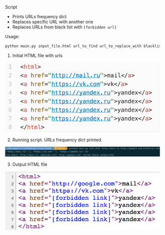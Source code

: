 Script
* Prints URLs frequency dict
* Replaces specific URL with another one
* Replaces URLs from black list with `[forbidden url]`

Usage:
```bash
python main.py input_file.html url_to_find url_to_replace_with blacklist_urls_list.txt
```

1. Initial HTML file with urls

![](scr/1_initial_file.png)

2. Running script. URLs frequency dict printed.

![](scr/2_script_run.png)

3. Output HTML file

![](scr/3_output_file.png)

